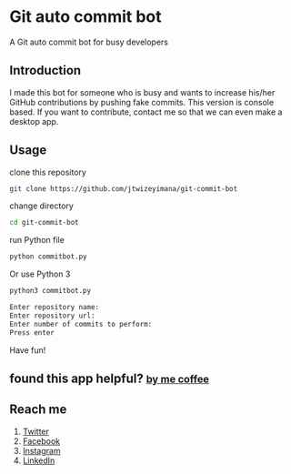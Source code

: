 # Git auto commit bot
A Git auto commit bot for busy developers

## Introduction
I made this bot for someone who is busy and wants to increase his/her GitHub contributions by pushing fake commits.
This version is console based. If you want to contribute, contact me so that we can even make a desktop app.

## Usage
clone this repository

```bash
git clone https://github.com/jtwizeyimana/git-commit-bot
```

change directory

```bash
cd git-commit-bot
```
run Python file
```bash
python commitbot.py
```
Or use Python 3
```bash
python3 commitbot.py
```
```bash
Enter repository name:
Enter repository url:
Enter number of commits to perform:
Press enter
```
Have fun!

## found this app helpful? <small> [by me coffee]()</small>

## Reach me
1. [Twitter](https://twitter.com/jacquesSandberg)
2. [Facebook](https://www.facebook.com/jacquessmith.sandber.5/)
3. [Instagram](https://www.instagram.com/sandberg_smith/)
4. [LinkedIn](https://www.linkedin.com/in/jacques-twizeyimana-063a29181/)
